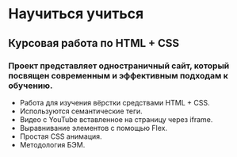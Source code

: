 # Научиться учиться
## Курсовая работа по HTML + CSS
### Проект представляет одностраничный сайт, который посвящен современным и эффективным подходам к обучению.
+ Работа для изучения вёрстки средствами HTML + CSS.
+ Используются семантические теги.
+ Видео с YouTube вставленное на страницу через iframe.
+ Выравнивание элементов с помощью Flex.
+ Простая CSS анимация.
+ Методология БЭМ.
